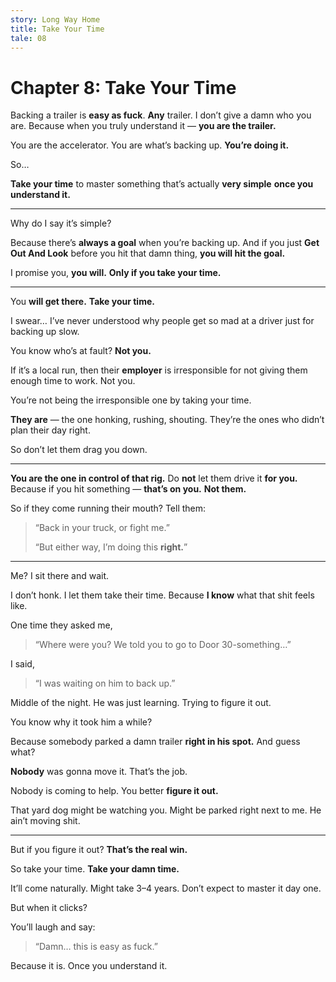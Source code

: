 ```yaml
---
story: Long Way Home
title: Take Your Time
tale: 08
---
```


# Chapter 8: Take Your Time

Backing a trailer is **easy as fuck**.
**Any** trailer. I don’t give a damn who you are.
Because when you truly understand it —
**you are the trailer.**

You are the accelerator.
You are what’s backing up.
**You’re doing it.**

So…

**Take your time**
to master something
that’s actually **very simple**
**once you understand it.**

---

Why do I say it’s simple?

Because there’s **always a goal** when you’re backing up.
And if you just
**Get Out And Look**
before you hit that damn thing,
**you will hit the goal.**

I promise you,
**you will.**
**Only if you take your time.**

---

You **will get there.**
**Take your time.**

I swear…
I’ve never understood why people
get so mad at a driver
just for backing up slow.

You know who’s at fault?
**Not you.**

If it’s a local run,
then their **employer**
is irresponsible
for not giving them enough time to work.
Not you.

You’re not being the irresponsible one
by taking your time.

**They are**
— the one honking, rushing, shouting.
They’re the ones
who didn’t plan their day right.

So don’t let them drag you down.

---

**You are the one in control of that rig.**
Do **not** let them drive it **for you.**
Because if you hit something —
**that’s on you.**
**Not them.**

So if they come running their mouth?
Tell them:
> “Back in your truck, or fight me.”
>
> “But either way, I’m doing this **right.**”

---

Me?
I sit there and wait.

I don’t honk.
I let them take their time.
Because **I know** what that shit feels like.

One time they asked me,
> “Where were you? We told you to go to Door 30-something…”

I said,
> “I was waiting on him to back up.”

Middle of the night.
He was just learning.
Trying to figure it out.

You know why it took him a while?

Because somebody parked a damn trailer
**right in his spot.**
And guess what?

**Nobody** was gonna move it.
That’s the job.

Nobody is coming to help.
You better **figure it out.**

That yard dog might be watching you.
Might be parked right next to me.
He ain’t moving shit.

---

But if you figure it out?
**That’s the real win.**

So take your time.
**Take your damn time.**

It’ll come naturally.
Might take 3–4 years.
Don’t expect to master it day one.

But when it clicks?

You’ll laugh and say:
> “Damn… this is easy as fuck.”

Because it is.
Once you understand it.
